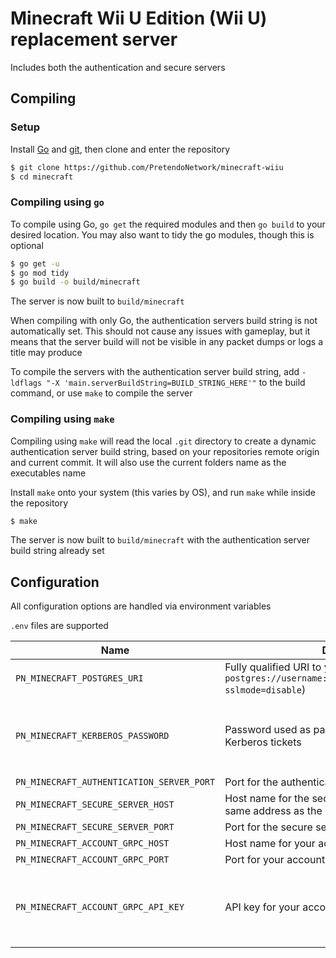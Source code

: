 # Minecraft Wii U Edition (Wii U) replacement server
Includes both the authentication and secure servers

## Compiling

### Setup
Install [Go](https://go.dev/doc/install) and [git](https://git-scm.com/downloads), then clone and enter the repository

```bash
$ git clone https://github.com/PretendoNetwork/minecraft-wiiu
$ cd minecraft
```

### Compiling using `go`
To compile using Go, `go get` the required modules and then `go build` to your desired location. You may also want to tidy the go modules, though this is optional

```bash
$ go get -u
$ go mod tidy
$ go build -o build/minecraft
```

The server is now built to `build/minecraft`

When compiling with only Go, the authentication servers build string is not automatically set. This should not cause any issues with gameplay, but it means that the server build will not be visible in any packet dumps or logs a title may produce

To compile the servers with the authentication server build string, add `-ldflags "-X 'main.serverBuildString=BUILD_STRING_HERE'"` to the build command, or use `make` to compile the server

### Compiling using `make`
Compiling using `make` will read the local `.git` directory to create a dynamic authentication server build string, based on your repositories remote origin and current commit. It will also use the current folders name as the executables name

Install `make` onto your system (this varies by OS), and run `make` while inside the repository

```bash
$ make
```

The server is now built to `build/minecraft` with the authentication server build string already set

## Configuration
All configuration options are handled via environment variables

`.env` files are supported

| Name                                    | Description                                                                                                            | Required                                      |
|-----------------------------------------|------------------------------------------------------------------------------------------------------------------------|-----------------------------------------------|
| `PN_MINECRAFT_POSTGRES_URI`               | Fully qualified URI to your Postgres server (Example `postgres://username:password@localhost/minecraft?sslmode=disable`) | Yes                                           |
| `PN_MINECRAFT_KERBEROS_PASSWORD`          | Password used as part of the internal server data in Kerberos tickets                                                  | No (Default password `password` will be used) |
| `PN_MINECRAFT_AUTHENTICATION_SERVER_PORT` | Port for the authentication server                                                                                     | Yes                                           |
| `PN_MINECRAFT_SECURE_SERVER_HOST`         | Host name for the secure server (should point to the same address as the authentication server)                        | Yes                                           |
| `PN_MINECRAFT_SECURE_SERVER_PORT`         | Port for the secure server                                                                                             | Yes                                           |
| `PN_MINECRAFT_ACCOUNT_GRPC_HOST`          | Host name for your account server gRPC service                                                                         | Yes                                           |
| `PN_MINECRAFT_ACCOUNT_GRPC_PORT`          | Port for your account server gRPC service                                                                              | Yes                                           |
| `PN_MINECRAFT_ACCOUNT_GRPC_API_KEY`       | API key for your account server gRPC service                                                                           | No (Assumed to be an open gRPC API)           |
